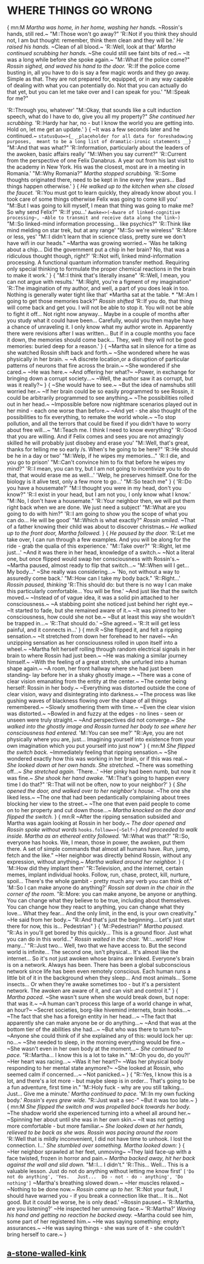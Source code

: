 # WHERE THINGS GO WRONG
{
mn:M
*Martha was home, in her home, washing her hands.*
~Rossin's hands, still red.~
"M::Those won't go away?"
'R::Not if you think they should not, I am but thought: remember, think them clean and they will be.'
*He raised his hands.*
~Clean of all blood.~
'R::Well, look at that'
*Martha continued scrubbing her hands.*
~She could still see faint bits of red.~
~It was a long while before she spoke again.~
"M::What if the police come?"
*Rossin sighed, and waved his hand to the door.*
'R::If the police come busting in, all you have to do is say a few magic words and they go away.
Simple as that. 
They are not prepared for, equipped, or in any way capable of dealing with what you can potentially do.
Not that you can actually do that yet, but you can let me take over and I can speak for you.'
"M::Speak for me?"

'R::Through you, whatever'
"M::Okay, that sounds like a cult induction speech, what do I have to do, give you all my property?"
*She continued her scrubbing.*
'R::Hardy har har, no - but I know the world you are getting into. Hold on, let me get an update.'
}
{
~It was a few seconds later and he continued.~
`statusQuo=>{_
    _placeholder for all data for foreshadowing purposes, 
    meant to be a long list of dramatic-ironic statements __}
`
"M::And that was what?"
'R::Information, particularly about the leaders of the awoken, basic affairs really'
"M::When you say current?"
'R::Current from the perspective of one Felix Danabrus. 
A year out from his last visit to the academy in New York. 
His was the closest, most are in a meeting in Romania.'
"M::Why Romania?"
*Martha stopped scrubbing.*
'R::Some thoughts originated there, need to be kept in line every few years... 
Bad things happen otherwise.'
}
{
*He walked up to the kitchen when she closed the faucet.*
'R::You must got to learn quickly, they already know about you. 
I took care of some things otherwise Felix was going to come kill you'
"M::But I was going to kill myself, I mean that thing was going to make me? 
So why send Felix?"
'R::If you...'
`Awoke=>(~Aware of linked-cognitive processing~,
~Able to transmit and receive data along the link~)
`
"M::So linked-mind information processing… like psychics?"
'R::Think like mind melding on star trek, but at any range'
"M::So we're wireless"
'R::More or less, yes'
"M::I didn't learn that in science class, pretty sure we don't have wifi in our heads."
~Martha was growing worried.~
'Was he talking about a chip... 
Did the government put a chip in her brain?
No, that was a ridiculous thought though, right?'
'R::Not wifi, linked mind-information processing. 
A functional quantum information transfer method. 
Requiring only special thinking to formulate the proper chemical reactions in the brain to make it work.'
}
{
"M::I think that's literally insane"
'R::Well, I mean, you can not argue with results.'
"M::Right, you're a figment of my imagination"
'R::The imagination of my author, and well, a part of you does leak in too.
Nothing is generally water tight like that'
*Martha sat at the table. *
"M::Am I going to get those memories back?"
*Rossin shifted*
'R::If you do, that thing will come back and get you. 
I will not be able to stop it. 
You will not be able to fight it off... 
Not right now anyway... 
Maybe in a couple of months after you study what it could have been...
Carefully, would you then maybe have a chance of unraveling it. 
I only know what my author wrote in. 
Apparently there were revisions after I was written...
But if in a couple months you face it down, the memories should come back... 
They, well: they will not be good memories: buried deep for a reason.'
}
{
~Martha sat in silence for a time as she watched Rossin shift back and forth.~
~She wondered where he was physically in her brain. ~
~A discrete location,or a disruption of particular patterns of neurons that fire across the brain.~
~She wondered if she cared.~
~He was here.~
~And offering her what?~
~Power, in exchange for bringing down a corrupt society...~
~Well, the author saw it as corrupt, but was it really?~
}
{
~She would have to see.~
~But the idea of namshubs still worried her.~
~If her brain could be so easily programmed to see Rossin, it could be arbitrarily programmed to see anything.~
~The possibilities rolled out in her head.~
~Impossible before now nightmare scenarios played out in her mind - each one worse than before.~
~And yet - she also thought of the possibilities to fix everything, to remake the world whole.~
~To stop pollution, and all the terrors that could be fixed if you didn't have to worry about free will...~
"M::Teach me. 
I think I need to know everything"
'R::Good that you are willing. 
And if Felix comes and sees you are not amazingly skilled he will probably just disobey and erase you'
"M::Well, that's great, thanks for telling me so early /s. 
When's he going to be here?"
'R::He should be he in a day or two'
"M::Welp, if he wipes my memories..."
'R::I die, and you go to prison'
"M::Can't convince him to fix that before he wipes my mind?"
'R::I mean, you can try, but I am not going to incentivize you to do that, that would erase me as well...'
'Welp, he preserves himself. One for the biology is it alive test, only a few more to go...'
"M::So teach me"
}
{
'R::Do you have a housemate?'
"M::I thought you were in my head, don't you know?"
'R::I exist in your head, but I am not you, I only know what I know.'
"M::No, I don't have a housemate."
'R::Your neighbor then, we will put them right back when we are done. 
We just need a subject'
"M::What are you going to do with him?"
'R::I am going to show you the scope of what you can do... 
He will be good'
"M::Which is what exactly?"
*Rossin smiled.*
~That of a father knowing their child was about to discover christmas.~
*He walked up to the front door, Martha followed.*
}
{
*He paused by the door.*
'R::Let me take over, I can run through a few examples.
And you will be along for the ride - grab the qualia of this experience.'
"M::Take over?"
'R::Right, let me just...'
~And it was there in her head, knowledge of a switch.~
~Not a literal one, but once flipped would swap her consciousness with Rossin's.~
~Martha paused, almost ready to flip that switch...~
"M::When will I get... 
My body..."
~She really was considering...~
'No, not without a way to assuredly come back.'
"M::How can I take my body back."
'R::Right...'
*Rossin paused, thinking*
'R::This should do: but there is no way I can make this particularly comfortable...
You will be fine.'
~And just like that the switch moved.~
~Instead of of vague idea, it was a solid pin attached to her consciousness.~
~A stabbing point she noticed just behind her right eye.~
~It started to fade, but she remained aware of it.~
~It was pinned to her consciousness, how could she not be.~
~But at least this way she wouldn't be trapped in...~
'R::That should do.'
~She agreed.~
'R::It will get less painful, and it connects in...'
}
{
mn:R
~She flipped it, and felt a ripping sensation.~
~It stretched from down her forehead to her navel~
~An unzipping sensation as her consciousness rolled in upon itself into a wheel.~
~Martha felt herself rolling through random electrical signals in her brain to where Rossin had just been.~
~He was making a similar journey himself.~
~With the feeling of a great stretch, she unfurled into a human shape again.~
~A room, her front hallway where she had just been standing- lay before her in a shaky ghostly image.~
~There was a cone of clear vision emanating from the entity at the center.~
~The center being herself: Rossin in her body.~
~Everything was distorted outside the cone of clear vision, wavy and disintegrating into darkness.~
~The process was like gushing waves of blackness flowing over the shape of all things remembered.~
~Slowly smothering them with time.~
~Even the clear vision was distorted.~
~Bowled in and fuzzy at the edges - no lines - seen or unseen were truly straight.~
~And perspectives did not converge.~
*She walked into the ghostly image and Rossin turned her body to see where her consciousness had entered.*
'M::You can see me?'
"R::Aye, you are not physically where you are, just... 
Imagining yourself into existence from your own imagination which you put yourself into just now"
}
{
mn:M
*She flipped the switch back.*
~Immediately feeling that ripping sensation.~
~She wondered exactly how this was working in her brain, or if this was real.~
*She looked down at her own hands.*
*She stretched.*
~There was something off...~
*She stretched again.*
'There...'
~Her pinky had been numb, but now it was fine.~
*She shook her hand awake.*
"M::That's going to happen every time I do that?"
'R::That will not be often, now to your neighbor?'
}
{
*She opened the door, and walked over to her neighbor's house.*
~The one she liked less.~
~The one that had been pedantically complaining about trees blocking her view to the street.~
~The one that  even paid people to come on to her property and cut down those...~
*Martha knocked on the door and flipped the switch.*
}
{
mn:R
~After the ripping sensation subsided and Martha was again looking at Rossin in her body.~
*The door opened and Rossin spoke without words*
`hooks.follow=>{~Self~}`
*And proceeded to walk inside.*
*Martha as an ethereal entity followed.*
'M::What was that?'
"R::So, everyone has hooks. 
We, I mean, those in power, the awoken, put them there. 
A set of simple commands that almost all humans have. 
Run, jump, fetch and the like."
~Her neighbor was directly behind Rossin, without any expression, without anything.~
*Martha walked around her neighbor.*
}
{
'M::How did they implant them'
"R::Television, and the internet, certain memes, implant individual hooks. 
Follow, run, chase, protect, kill, nurture, spoil... 
There's the whole gambit - pretty much any verb you can think of."
'M::So I can make anyone do anything?'
*Rossin sat down in the chair in the corner of the room.*
"R::More: you can make anyone, be anyone or anything.
You can change what they believe to be true, including about themselves.
You can change how they react to anything, you can change what they love... 
What they fear... 
And the only limit, in the end, is your own creativity."
~He said from her body.~
"R::And that's just the beginning... 
Let's just start there for now, this is...
Pedestrian"
}
{
'M::Pedestrian?'
*Martha paused.*
"R::As in you'll get bored by this quickly... 
This is a ground floor.
Just what you can do in this world..."
*Rossin waited in the chair.*
'M::...world? 
How many...'
"R::Just two... 
Well, two that we have access to. 
But the second world is infinite...
The second one, isn't physical... 
It's almost like the internet... 
So it's not just awoken whose brains are linked. 
Everyone's brain is on a network. 
Always has been. 
There has been a global subconscious network since life has been even remotely conscious.
Each human runs a little bit of it in the background when they sleep...
And most animals... 
Some insects...
Or when they're awake sometimes too - but it's a persistent network.
The awoken are aware of it, and can visit and control it."
}
{
*Martha paced.*
~She wasn't sure when she would break down, but nope: that was it.~
~A human can't process this large of a world change in what, an hour?~
~Secret societies, borg-like hivemind internets, brain hooks...~
~The fact that she has a foreign entity in her head...~
~The fact that apparently she can make anyone be or do anything...~
~And that was at the bottom tier of the abilities she had...~
~But who was there to turn to?~
~Anyone she could think of if she explained any of this: would lock her up: no...~
~She needed to sleep, in the morning everything would be fine.~
~She wasn't even in her own body at the moment...~
*She continued to pace.*
"R::Martha... I know this is a lot to take in."
'M::Oh you do, do you?!'
~Her heart was racing...~
~Was it her heart?~
~Was her physical body responding to her mental state anymore?~
~She looked at Rossin, who seemed calm if concerned...~
~Not panicked.~
}
{
"R::Yes, I know this is a lot, and there's a lot more - but maybe sleep is in order...
That's going to be a fun adventure, first time in."
'M::Holy fuck - why are you still talking... 
Just... 
Give me a minute.'
*Martha continued to pace.*
'M::In my own fucking body.'
*Rossin's eyes grew wide.*
"R::Just wait a sec-"
~But it was too late.~
}
{
mn:M
*She flipped the switch and was propelled back towards her body.*
~The shadow world she experienced turning into a wheel all around her.~
~Spinning her about until she was in her own skin.~
~It was not getting more comfortable - but more familiar.~
*She looked down at her hands, relieved to be back as she was.*
*Rossin was pacing around the room*
'R::Well that is mildly inconvenient, I did not have time to unhook. 
I lost the connection. I...'
*She stumbled over something. Martha looked down:*
}
{
~Her neighbor sprawled at her feet, unmoving~
~They laid face-up with a face twisted, frozen in horror and pain.~
*Martha backed away, hit her back against the wall and slid down.*
"M::I...
I didn't."
'R::This... 
Well... 
This is a valuable lesson.
Just do not do anything without letting me know first'
`['Do not do anything',
'Yes.  
Just... 
Do - not - do - anything',
'Do nothing']`
~Martha's breathing slowed down.~
~Her muscles relaxed.~
~Nothing to be done now.~
*Rossin came up to her.*
'R::Not your fault, I should have warned you - if you break a connection like that...
It is...
Not good. 
But it could be worse, he is only dead.'
~Rossin paused.~
'R::Martha, are you listening?'
~He inspected her unmoving face.~
'R::Martha?'
*Waving his hand and getting no reaction he backed away.*
~Martha could see him, some part of her registered him.~
~He was saying something: empty assurances.~
~He was saying things - she was sure of it - she couldn't bring herself to care.~
}
## [a-stone-walled-kink](a-stone-walled-kink.md)
